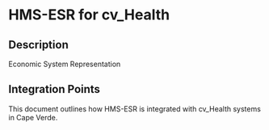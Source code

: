 # HMS-ESR for cv_Health

## Description

Economic System Representation

## Integration Points

This document outlines how HMS-ESR is integrated with cv_Health systems in Cape Verde.
